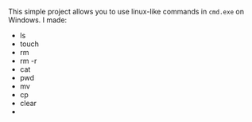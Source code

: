 This simple project allows you to use linux-like commands in `cmd.exe` on Windows.
I made:
- ls
- touch
- rm
- rm -r
- cat
- pwd
- mv
- cp
- clear
- 